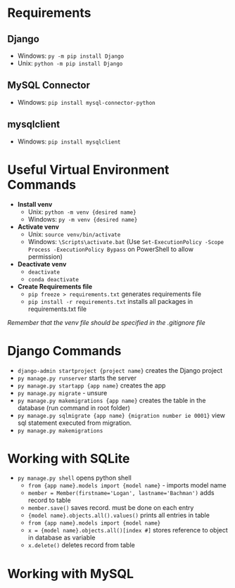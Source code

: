 # Requirements

## Django
- Windows: `py -m pip install Django`
- Unix: `python -m pip install Django`

## MySQL Connector 
- Windows: `pip install mysql-connector-python`

## mysqlclient
- Windows: `pip install mysqlclient`

# Useful Virtual Environment Commands
- **Install venv**
    - Unix: `python -m venv {desired name}`
    - Windows: `py -m venv {desired name}`
- **Activate venv**
    - Unix: `source venv/bin/activate`
    - Windows: `\Scripts\activate.bat` (Use `Set-ExecutionPolicy -Scope Process -ExecutionPolicy Bypass` on PowerShell to allow permission)
- **Deactivate venv**
    - `deactivate`
    - `conda deactivate`
- **Create Requirements file**
    - `pip freeze > requirements.txt` generates requirements file 
    - `pip install -r requirements.txt` installs all packages in requirements.txt file 

*Remember that the venv file should be specified in the .gitignore file*

# Django Commands 
- `django-admin startproject {project name}` creates the Django project
- `py manage.py runserver` starts the server
- `py manage.py startapp {app name}` creates the app
- `py manage.py migrate` - unsure 
- `py manage.py makemigrations {app name}` creates the table in the database (run command in root folder)
- `py manage.py sqlmigrate {app name} {migration number ie 0001}` view sql statement executed from migration.
- `py manage.py makemigrations`

# Working with SQLite
- `py manage.py shell` opens python shell
    - `from {app name}.models import {model name}` - imports model name
    - `member = Member(firstname='Logan', lastname='Bachman')` adds record to table
    - `member.save()` saves record. must be done on each entry
    - `{model name}.objects.all().values()` prints all entries in table
    - `from {app name}.models import {model name}`
    - `x = {model name}.objects.all()[index #]` stores reference to object in database as variable
    - `x.delete()` deletes record from table

# Working with MySQL

